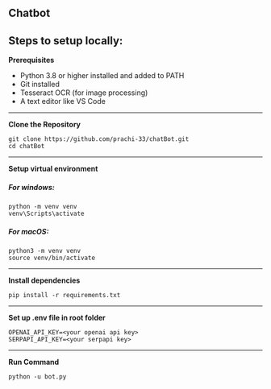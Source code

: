 ##  Chatbot
## Steps to setup locally:
**Prerequisites**
- Python 3.8 or higher installed and added to PATH
- Git installed
- Tesseract OCR (for image processing)
- A text editor like VS Code 
***

**Clone the Repository**
```
git clone https://github.com/prachi-33/chatBot.git
cd chatBot
```
***
**Setup virtual environment**
##### For windows:
```
python -m venv venv
venv\Scripts\activate
```
##### For macOS:
```
python3 -m venv venv
source venv/bin/activate
```
***
**Install dependencies**
```
pip install -r requirements.txt
```
***
**Set up .env file in root folder**
```
OPENAI_API_KEY=<your openai api key>
SERPAPI_API_KEY=<your serpapi key>
```
***
**Run Command**
```
python -u bot.py
```
